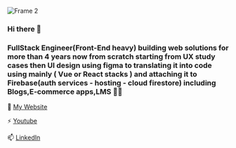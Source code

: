 ![Frame 2](https://user-images.githubusercontent.com/76212286/167295348-fced27af-70e7-4e15-bbb1-e6ece0746b17.png)



### Hi there 👋
### FullStack Engineer(Front-End heavy) building web solutions for more than 4 years now from scratch starting from UX study cases then UI design using figma to translating it into code using mainly ( Vue or React stacks ) and attaching it to Firebase(auth services - hosting - cloud firestore) including Blogs,E-commerce apps,LMS 🧑‍💻


🔭  [My Website](https://atheerweb.github.io/myNewPortfolio/)

⚡  [Youtube](https://atheerweb.github.io/myNewPortfolio/)

📫  [LinkedIn](https://atheerweb.github.io/myNewPortfolio/)
<!--
**atheerweb/atheerweb** is a ✨ _special_ ✨ repository because its `README.md` (this file) appears on your GitHub profile.

Here are some ideas to get you started:

- 🔭 I’m currently working on ...
- 🌱 I’m currently learning ...
- 👯 I’m looking to collaborate on ...
- 🤔 I’m looking for help with ...
- 💬 Ask me about ...
- 📫 How to reach me: ...
- 😄 Pronouns: ...
- ⚡ Fun fact: ...
-->
